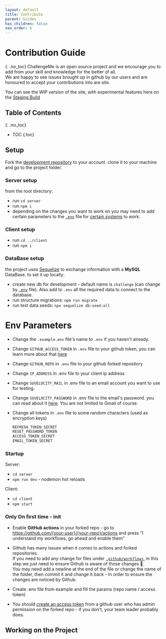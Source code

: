 ```yaml
---
layout: default
title: Contribute
parent: Guides
has_children: false
nav_order: 6
---
```

# Contribution Guide
{: .no_toc}
ChallengeMe is an open source project and we encourage you to add from your skill and knowledge for the better of all.  
We are happy to see issues brought up in github by our users and are honoured to accept your contributions into are site.

You can see the WIP version of the site, with experimental features here on the [Staging Build](http://35.239.15.221:8080/)

## Table of Contents
{: .no_toc}
- TOC
{:toc}
## Setup
Fork the [development repository](https://github.com/david35008/Challengeme-Development) to your account. clone it to your machine and go to the project folder.
### Server setup
from the root directory:
- run `cd server`
- run `npm i`
- depending on the changes you want to work on you may need to add certain parameters to the [`.env`](.example.env) file for [certain systems](#env-parameters) to work.
### Client setup
- run `cd ../client`
- run `npm i`

### DataBase setup
the project uses [Sequelize](https://github.com/sequelize/sequelize) to exchange information with a **MySQL** DataBase.
to set it up locally:

- create new db for development - default name is `challenge` (can change by [`.env`](.example.env) file). Also add to `.env` all the required data to connect to the database.
- run structure migrations: `npm run migrate`
- run test data seeds: `npx sequelize db:seed:all`

# Env Parameters
- Change the `.example.env` file's name to `.env` if you haven't already.

- Change `GITHUB_ACCESS_TOKEN` in `.env` file to your github token, you can learn more about that [here](https://docs.github.com/en/free-pro-team@latest/github/authenticating-to-github/creating-a-personal-access-token)
- Change `GITHUB_REPO` in `.env` file to your github forked repository
- Change `IP_ADDRESS` in .env file to your client ip address
- Change `SUVELOCITY_MAIL` in .env file to an email account you want to use for testing.
- Change `SUVELOCITY_PASSWORD` in .env file to the email's password. you can read about it [here](https://support.google.com/mail/answer/185833?hl=en-GB). You are not limited to Gmail of course.
- Change all tokens in `.env` file to some random characters (used as encryption keys)
  ```javascript
  REFRESH_TOKEN_SECRET
  RESET_PASSWORD_TOKEN
  ACCESS_TOKEN_SECRET
  EMAIL_TOKEN_SECRET
  ```
### Startup
Server:
- `cd server `
- `npm run dev` - nodemon hot reloads  

Client:
- `cd client`
- `npm start`


### Only On first time - init

- Enable **GitHub actions** in your forked repo - go to https://github.com/{your-user}/{your-repo}/actions and press "I understand my workflows, go ahead and enable them"

- Github has many issues when it comes to actions and forked repositories.    
If you need to add any change for files under [`.github/workflows`](https://github.com/david35008/Challengeme-Development/tree/master/.github/workflows), in this step we just need to ensure Github is aware of those changes 🥵.  
You may need add a newline at the end of the file or change the name of the folder, then  commit it and change it back - in order to ensure the changes are noticed by Github.
- Create .env file from example and fill the params (repo name / access token)
- You should [create an access token](https://docs.github.com/en/free-pro-team@latest/github/authenticating-to-github/creating-a-personal-access-token) from a github user who has admin permission on the forked repo - if you don't, your team leader probably does.

## Working on the Project